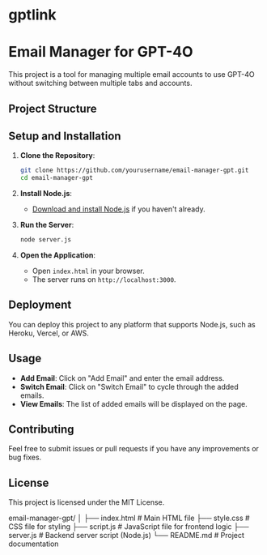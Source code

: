 # gptlink
# Email Manager for GPT-4O

This project is a tool for managing multiple email accounts to use GPT-4O without switching between multiple tabs and accounts.

## Project Structure

## Setup and Installation

1. **Clone the Repository**:
    ```bash
    git clone https://github.com/yourusername/email-manager-gpt.git
    cd email-manager-gpt
    ```

2. **Install Node.js**:
   - [Download and install Node.js](https://nodejs.org/) if you haven't already.

3. **Run the Server**:
    ```bash
    node server.js
    ```

4. **Open the Application**:
   - Open `index.html` in your browser.
   - The server runs on `http://localhost:3000`.

## Deployment

You can deploy this project to any platform that supports Node.js, such as Heroku, Vercel, or AWS.

## Usage

- **Add Email**: Click on "Add Email" and enter the email address.
- **Switch Email**: Click on "Switch Email" to cycle through the added emails.
- **View Emails**: The list of added emails will be displayed on the page.

## Contributing

Feel free to submit issues or pull requests if you have any improvements or bug fixes.

## License

This project is licensed under the MIT License.

email-manager-gpt/
│
├── index.html       # Main HTML file
├── style.css        # CSS file for styling
├── script.js        # JavaScript file for frontend logic
├── server.js        # Backend server script (Node.js)
└── README.md        # Project documentation
